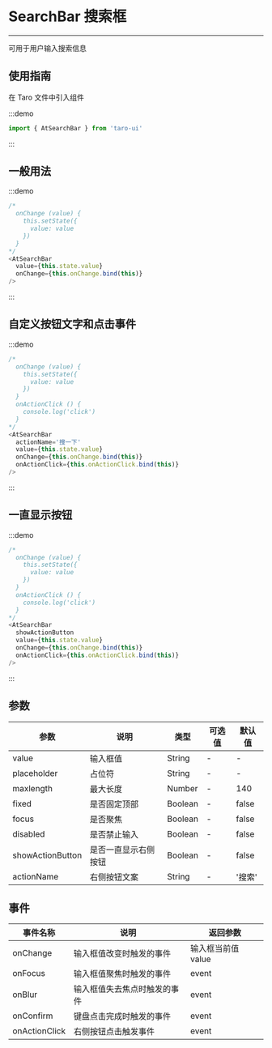# SearchBar 搜索框

---
可用于用户输入搜索信息

## 使用指南

在 Taro 文件中引入组件

:::demo

```js
import { AtSearchBar } from 'taro-ui'
```

:::

## 一般用法

:::demo

```js
/*
  onChange (value) {
    this.setState({
      value: value
    })
  }
*/
<AtSearchBar
  value={this.state.value}
  onChange={this.onChange.bind(this)}
/>
```

:::

## 自定义按钮文字和点击事件

:::demo

```js
/*
  onChange (value) {
    this.setState({
      value: value
    })
  }
  onActionClick () {
    console.log('click')
  }
*/
<AtSearchBar
  actionName='搜一下'
  value={this.state.value}
  onChange={this.onChange.bind(this)}
  onActionClick={this.onActionClick.bind(this)}
/>
```

:::

## 一直显示按钮

:::demo

```js
/*
  onChange (value) {
    this.setState({
      value: value
    })
  }
  onActionClick () {
    console.log('click')
  }
*/
<AtSearchBar
  showActionButton
  value={this.state.value}
  onChange={this.onChange.bind(this)}
  onActionClick={this.onActionClick.bind(this)}
/>
```

:::

## 参数

| 参数       | 说明                                   | 类型    | 可选值                                                              | 默认值   |
| ---------- | -------------------------------------- | ------- | ------------------------------------------------------------------- | -------- |
| value | 输入框值 | String  | - | - |
| placeholder | 占位符  | String  | - | - |
| maxlength | 最大长度 | Number  | -  | 140 |
| fixed | 是否固定顶部 | Boolean  | -  | false |
| focus | 是否聚焦 | Boolean  | -  | false |
| disabled | 是否禁止输入 | Boolean  | -  | false |
| showActionButton | 是否一直显示右侧按钮 | Boolean  | -  | false |
| actionName | 右侧按钮文案 | String  | -  | '搜索' |

## 事件

| 事件名称 | 说明          | 返回参数  |
|---------- |-------------- |---------- |
| onChange | 输入框值改变时触发的事件 | 输入框当前值 value  |
| onFocus | 输入框值聚焦时触发的事件 | event  |
| onBlur | 输入框值失去焦点时触发的事件 | event  |
| onConfirm | 键盘点击完成时触发的事件 | event  |
| onActionClick | 右侧按钮点击触发事件 | event  |
